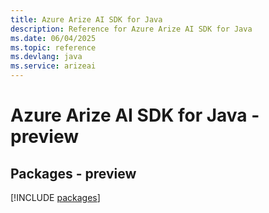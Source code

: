 ```yaml
---
title: Azure Arize AI SDK for Java
description: Reference for Azure Arize AI SDK for Java
ms.date: 06/04/2025
ms.topic: reference
ms.devlang: java
ms.service: arizeai
---
```

# Azure Arize AI SDK for Java - preview
## Packages - preview
[!INCLUDE [packages](arize-ai-index.md)]